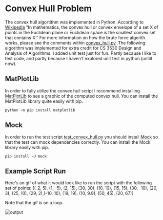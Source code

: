 # Convex Hull Problem

The convex hull algortithm was implemented in Python. According to [Wikipedia](https://en.wikipedia.org/wiki/Convex_hull) 
"In mathematics, the convex hull or convex envelope of a set X of points in the Euclidean plane or Euclidean space is the smallest
convex set that contains X." For more information on how the brute force algorith works, please see the comments within [convex_hull.py](convex_hull.py)
.The following algorithm was implemented for extra credit for CS 3530 Design and Analysis of Algorithms. 
I added unit test just for fun. Partly because I like to test code, and partly because I haven't explored unit test in python (untill now).

## MatPlotLib
In order to fully utilize the convex hull script I recommend installing [MatPlotLib](http://matplotlib.org/) to see a graphic of the
computed convex hull. You can install the MatPlotLib library quite easily with pip. 

`python -m pip install matplotlib`

## Mock
In order to run the test script [test_convex_hull.py](test_convex_hull.py) you should install [Mock](https://docs.python.org/3/library/unittest.mock.html)
so that the test can mock dependencies correctly. You can install the Mock library easily with pip.

`pip install -U mock`

## Example Script Run
Here's an gif of what it would look like to run the script with the following set of points: [(-2, 5), (1, -5), (2, 15), (30, 30), (10, 10), (15, 15), 
(30, -10), (20, 3), (25, 10), (29, 2),(-10, 10), (19, 19), (10, 9.8), (50, 45), (20, 67)]

Note that the gif is on a loop.

![output](http://imgur.com/5H4HhgV)
